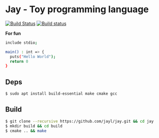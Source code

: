 # Jay - Toy programming language
[![Build Status](https://img.shields.io/travis/jayl/jay/master.svg)](https://travis-ci.org/jayl/jay)
[![Build status](https://ci.appveyor.com/api/projects/status/fb59sbx09mgpqyjv/branch/master?svg=true)](https://ci.appveyor.com/project/uael/jay/branch/master)


**For fun**

```bash
include stdio;

main() : int => {
  puts("Hello World");
  return 0
}
```

## Deps
```bash
$ sudo apt install build-essential make cmake gcc
```

## Build
```bash
$ git clone --recursive https://github.com/jayl/jay.git && cd jay
$ mkdir build && cd build
$ cmake .. && make
```
